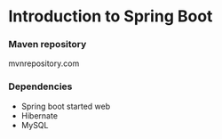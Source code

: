 # Introduction to Spring Boot

### Maven repository
mvnrepository.com 

### Dependencies

- Spring boot started web
- Hibernate
- MySQL

